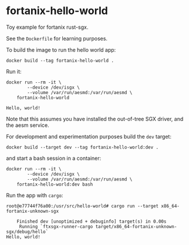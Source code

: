# fortanix-hello-world

Toy example for fortanix rust-sgx.

See the `Dockerfile` for learning purposes.

To build the image to run the hello world app:

```shell
docker build --tag fortanix-hello-world .
```

Run it:

```shell
docker run --rm -it \
        --device /dev/isgx \
        --volume /var/run/aesmd:/var/run/aesmd \
    fortanix-hello-world
```
```shell
Hello, world!
```

Note that this assumes you have installed the out-of-tree SGX driver, and the
aesm service.

For development and experimentation purposes build the `dev` target:

```shell
docker build --target dev --tag fortanix-hello-world:dev .
```

and start a bash session in a container:

```shell
docker run --rm -it \
        --device /dev/isgx \
        --volume /var/run/aesmd:/var/run/aesmd \
    fortanix-hello-world:dev bash
```

Run the app with `cargo`:

```console
root@e77744f76a00:/usr/src/hello-world# cargo run --target x86_64-fortanix-unknown-sgx
```
```console
    Finished dev [unoptimized + debuginfo] target(s) in 0.00s
     Running `ftxsgx-runner-cargo target/x86_64-fortanix-unknown-sgx/debug/hello`
Hello, world!
```
